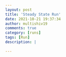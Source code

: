 ```yaml
---
layout: post
title: 'Steady State Run'
date: 2021-10-21 19:37:34
author: multishiv19
comments: true
category: [runs]
tags: [Run]
description: |
    
---
```





<div width='100%' class='strava-embed-placeholder' data-embed-type='activity' data-embed-id='6144393888'></div>
<script src='https://strava-embeds.com/embed.js'></script>
